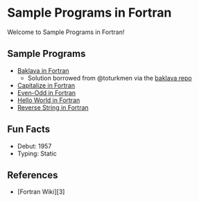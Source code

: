 # Sample Programs in Fortran

Welcome to Sample Programs in Fortran!

## Sample Programs

- [Baklava in Fortran][baklava-article-issue]
  - Solution borrowed from @toturkmen via the [baklava repo][baklava-repo]
- [Capitalize in Fortran](https://github.com/TheRenegadeCoder/sample-programs/issues/2329)
- [Even-Odd in Fortran](https://github.com/TheRenegadeCoder/sample-programs/issues/2333)
- [Hello World in Fortran][hello-world-article-issue]
- [Reverse String in Fortran][reverse-string-article-issue]

## Fun Facts

- Debut: 1957
- Typing: Static

## References

- [Fortran Wiki][3]

[baklava-article-issue]: https://github.com/TheRenegadeCoder/sample-programs/issues/427
[baklava-repo]: https://github.com/toturkmen/baklava
[fortran-wiki]: https://en.wikipedia.org/wiki/Fortran
[hello-world-article-issue]: https://github.com/jrg94/sample-programs/issues/73
[reverse-string-article-issue]: https://github.com/TheRenegadeCoder/sample-programs-website/issues/383
